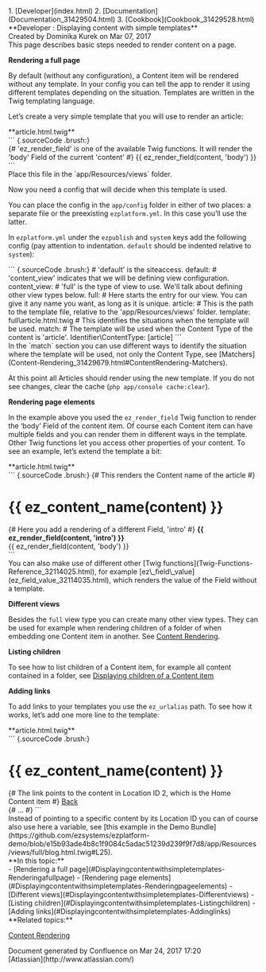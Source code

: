 <div id="page">
<div id="main" class="aui-page-panel">
<div id="main-header">
<div id="breadcrumb-section">
1.  [Developer](index.html)
2.  [Documentation](Documentation_31429504.html)
3.  [Cookbook](Cookbook_31429528.html)

</div>
**Developer : Displaying content with simple templates**

</div>
<div id="content" class="view">
<div class="page-metadata">
Created by Dominika Kurek on Mar 07, 2017

</div>
<div id="main-content" class="wiki-content group">
<div class="contentLayout2">
<div class="columnLayout two-right-sidebar"
data-layout="two-right-sidebar">
<div class="cell normal" data-type="normal">
<div class="innerCell">
This page describes basic steps needed to render content on a page.

**Rendering a full page**

By default (without any configuration), a Content item will be rendered
without any template. In your config you can tell the app to render it
using different templates depending on the situation. Templates are
written in the Twig templating language.

Let’s create a very simple template that you will use to render an
article:

<div class="code panel pdl" style="border-width: 1px;">
<div class="codeHeader panelHeader pdl"
style="border-bottom-width: 1px;">
**article.html.twig**

</div>
<div class="codeContent panelContent pdl">
``` {.sourceCode .brush:}
<div>
    {# 'ez_render_field' is one of the available Twig functions.
    It will render the 'body' Field of the current 'content' #}
    {{ ez_render_field(content, 'body') }}
</div>
```

</div>
</div>
Place this file in the `app/Resources/views` folder.

Now you need a config that will decide when this template is used.

You can place the config in the `app/config` folder in either of two
places: a separate file or the preexisting `ezplatform.yml`. In this
case you’ll use the latter.

In `ezplatform.yml` under the `ezpublish` and `system` keys add the
following config (pay attention to indentation. `default` should be
indented relative to `system`):

<div class="code panel pdl" style="border-width: 1px;">
<div class="codeContent panelContent pdl">
``` {.sourceCode .brush:}
# 'default' is the siteaccess.
default:
    # 'content_view' indicates that we will be defining view configuration.
    content_view:
        # 'full' is the type of view to use. We'll talk about defining other view types below.
        full:
            # Here starts the entry for our view. You can give it any name you want, as long as it is unique.
            article:
                # This is the path to the template file, relative to the 'app/Resources/views' folder.
                template: full\article.html.twig
                # This identifies the situations when the template will be used.
                match:
                    # The template will be used when the Content Type of the content is 'article'.
                    Identifier\ContentType: [article]
```

</div>
</div>
In the `match` section you can use different ways to identify the
situation where the template will be used, not only the Content Type,
see
[Matchers](Content-Rendering_31429679.html#ContentRendering-Matchers).

At this point all Articles should render using the new template. If you
do not see changes, clear the cache (`php app/console cache:clear`).

**Rendering page elements**

In the example above you used the `ez_render_field` Twig function to
render the ‘body’ Field of the content item. Of course each Content item
can have multiple fields and you can render them in different ways in
the template. Other Twig functions let you access other properties of
your content. To see an example, let’s extend the template a bit:

<div class="code panel pdl" style="border-width: 1px;">
<div class="codeHeader panelHeader pdl"
style="border-bottom-width: 1px;">
**article.html.twig**

</div>
<div class="codeContent panelContent pdl">
``` {.sourceCode .brush:}
{# This renders the Content name of the article #}
<h1>{{ ez_content_name(content) }}</h1>
<div>
    {# Here you add a rendering of a different Field, 'intro' #}
    <b>{{ ez_render_field(content, 'intro') }}</b>
</div>    
<div>
    {{ ez_render_field(content, 'body') }}
</div>
```

</div>
</div>
You can also make use of different other [Twig
functions](Twig-Functions-Reference_32114025.html), for example
[ez\_field\_value](ez_field_value_32114035.html), which renders the
value of the Field without a template.

**Different views**

Besides the `full` view type you can create many other view types. They
can be used for example when rendering children of a folder of when
embedding one Content item in another. See [Content
Rendering](Content-Rendering_31429679.html#ContentRendering-Renderembeddedcontentitems).

**Listing children**

To see how to list children of a Content item, for example all content
contained in a folder, see [Displaying children of a Content
item](Displaying-children-of-a-Content-item_32868706.html)

**Adding links**

To add links to your templates you use the `ez_urlalias` path. To see
how it works, let’s add one more line to the template:

<div class="code panel pdl" style="border-width: 1px;">
<div class="codeHeader panelHeader pdl"
style="border-bottom-width: 1px;">
**article.html.twig**

</div>
<div class="codeContent panelContent pdl">
``` {.sourceCode .brush:}
<h1>{{ ez_content_name(content) }}</h1>
{# The link points to the content in Location ID 2, which is the Home Content item #}
<a href="{{ path('ez_urlalias', {locationId: 2}) }}">Back</a>
<div>
{# ... #}
```

</div>
</div>
Instead of pointing to a specific content by its Location ID you can of
course also use here a variable, see [this example in the Demo
Bundle](https://github.com/ezsystems/ezplatform-demo/blob/e15b93ade4b8c1f9084c5adac51239d239f9f7d8/app/Resources/views/full/blog.html.twig#L25).

</div>
</div>
<div class="cell aside" data-type="aside">
<div class="innerCell">
**In this topic:**

<div class="toc-macro rbtoc1490376003171">
-   [Rendering a full
    page](#Displayingcontentwithsimpletemplates-Renderingafullpage)
-   [Rendering page
    elements](#Displayingcontentwithsimpletemplates-Renderingpageelements)
-   [Different
    views](#Displayingcontentwithsimpletemplates-Differentviews)
-   [Listing
    children](#Displayingcontentwithsimpletemplates-Listingchildren)
-   [Adding links](#Displayingcontentwithsimpletemplates-Addinglinks)

</div>
**Related topics:**

[Content Rendering](Content-Rendering_31429679.html)

</div>
</div>
</div>
</div>
</div>
</div>
</div>
<div id="footer" role="contentinfo">
<div class="section footer-body">
Document generated by Confluence on Mar 24, 2017 17:20

<div id="footer-logo">
[Atlassian](http://www.atlassian.com/)

</div>
</div>
</div>
</div>

